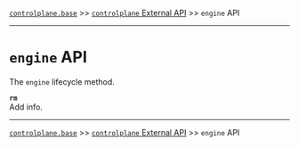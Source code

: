 [`controlplane.base`](../README.md) >> [`controlplane` External API](./CONTROLPLANE-BASE-EXTERNAL-API.md) >> `engine` API

-----

# `engine` API

The `engine` lifecycle method.

__`rm`__  
Add info.  

-----
[`controlplane.base`](../README.md) >> [`controlplane` External API](./CONTROLPLANE-BASE-EXTERNAL-API.md) >> `engine` API
